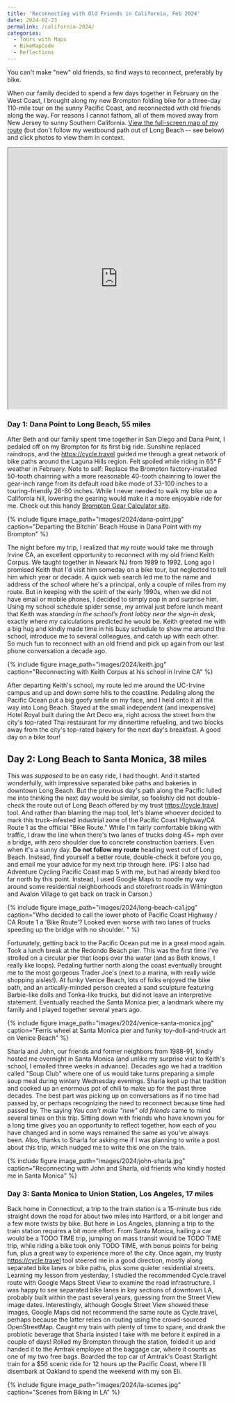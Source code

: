 ```yaml
---
title: 'Reconnecting with Old Friends in California, Feb 2024'
date: 2024-02-23
permalink: /california-2024/
categories:
  - Tours with Maps
  - BikeMapCode
  - Reflections
---
```

You can't make "new" old friends, so find ways to reconnect, preferably by bike.

When our family decided to spend a few days together in February on the West Coast, I brought along my new Brompton folding bike for a three-day 110-mile tour on the sunny Pacific Coast, and reconnected with old friends along the way. For reasons I cannot fathom, all of them moved away from New Jersey to sunny Southern California. [View the full-screen map of my route](https://jackdougherty.github.io/bikemapcode/index.html) (but don't follow my westbound path out of Long Beach -- see below) and click photos to view them in context. 

<iframe src="https://jackdougherty.github.io/bikemapcode/index.html" width="100%" height="600px"></iframe>

### Day 1: Dana Point to Long Beach, 55 miles
After Beth and our family spent time together in San Diego and Dana Point, I pedaled off on my Brompton for its first big ride. Sunshine replaced raindrops, and the <https://cycle.travel> guided me through a great network of bike paths around the Laguna Hills region. Felt spoiled while riding in 65° F weather in February. Note to self: Replace the Brompton factory-installed 50-tooth chainring with a more reasonable 40-tooth chainring to lower the gear-inch range from its default road bike mode of 33-100 inches to a touring-friendly 26-80 inches. While I never needed to walk my bike up a California hill, lowering the gearing would make it a more enjoyable ride for me. Check out this handy [Brompton Gear Calculator site](http://xldev.co.uk/bgc.html).

{% include figure image_path="images/2024/dana-point.jpg" caption="Departing the Bitchin' Beach House in Dana Point with my Brompton" %}

The night before my trip, I realized that my route would take me through Irvine CA, an excellent opportunity to reconnect with my old friend Keith Corpus. We taught together in Newark NJ from 1989 to 1992. Long ago I promised Keith that I'd visit him someday on a bike tour, but neglected to tell him which year or decade. A quick web search led me to the name and address of the school where he's a principal, only a couple of miles from my route. But in keeping with the spirit of the early 1990s, when we did not have email or mobile phones, I decided to simply pop in and surprise him. Using my school schedule spider sense, my arrival just before lunch meant that Keith was *standing in the school's front lobby near the sign-in desk*, exactly where my calculations predicted he would be. Keith greeted me with a big hug and kindly made time in his busy schedule to show me around the school, introduce me to several colleagues, and catch up with each other. So much fun to reconnect with an old friend and pick up again from our last phone conversation a decade ago.

{% include figure image_path="images/2024/keith.jpg" caption="Reconnecting with Keith Corpus at his school in Irvine CA" %}

After departing Keith's school, my route led me around the UC-Irvine campus and up and down some hills to the coastline. Pedaling along the Pacific Ocean put a big goofy smile on my face, and I held onto it all the way into Long Beach. Stayed at the small independent (and inexpensive) Hotel Royal built during the Art Deco era, right across the street from the city's top-rated Thai restaurant for my dinnertime refueling, and two blocks away from the city's top-rated bakery for the next day's breakfast. A good day on a bike tour!

## Day 2: Long Beach to Santa Monica, 38 miles
This was *supposed* to be an easy ride, I had thought. And it started wonderfully, with impressive separated bike paths and bakeries in downtown Long Beach. But the previous day's path along the Pacific lulled me into thinking the next day would be similar, so foolishly did not double-check the route out of Long Beach offered by my trust <https://cycle.travel> tool. And rather than blaming the map tool, let's blame whoever decided to mark this truck-infested industrial zone of the Pacific Coast Highway/CA Route 1 as the official "Bike Route." While I'm fairly comfortable biking with traffic, I draw the line when there's two lanes of trucks doing 45+ mph over a bridge, with zero shoulder due to concrete construction barriers. Even when it's a sunny day. **Do not follow my route** heading west out of Long Beach. Instead, find yourself a better route, double-check it before you go, and email me your advice for my next trip through here. (PS: I also had Adventure Cycling Pacific Coast map 5 with me, but had already biked too far north by this point. Instead, I used Google Maps to noodle my way around some residential neighborhoods and storefront roads in Wilmington and Avalon Village to get back on track in Carson.)

{% include figure image_path="images/2024/long-beach-ca1.jpg" caption="Who decided to call the lower photo of Pacific Coast Highway / CA Route 1 a 'Bike Route'? Looked even worse with two lanes of trucks speeding up the bridge with no shoulder. " %}

Fortunately, getting back to the Pacific Ocean put me in a great mood again. Took a lunch break at the Redondo Beach pier. This was the first time I've strolled on a circular pier that loops over the water (and as Beth knows, I really like loops). Pedaling further north along the coast eventually brought me to the most gorgeous Trader Joe's (next to a marina, with really wide shopping aisles!). At funky Venice Beach, lots of folks enjoyed the bike path, and an artically-minded person created a sand sculpture featuring Barbie-like dolls and Tonka-like trucks, but did not leave an interpretive statement. Eventually reached the Santa Monica pier, a landmark where my family and I played together several years ago.

{% include figure image_path="images/2024/venice-santa-monica.jpg" caption="Ferris wheel at Santa Monica pier and funky toy-doll-and-truck art on Venice Beach" %}

Sharla and John, our friends and former neighbors from 1988-91, kindly hosted me overnight in Santa Monica (and unlike my surprise visit to Keith's school, I emailed three weeks in advance). Decades ago we had a tradition called "Soup Club" where one of us would take turns preparing a simple soup meal during wintery Wednesday evenings. Sharla kept up that tradition and cooked up an enormous pot of chili to make up for the past three decades. The best part was picking up on conversations as if no time had passed by, or perhaps recognizing the need to reconnect because time had passed by. The saying *You can't make "new" old friends* came to mind several times on this trip. Sitting down with friends who have known you for a long time gives you an opportunity to reflect together, how each of you have changed and in some ways remained the same as you've always been. Also, thanks to Sharla for asking me if I was planning to write a post about this trip, which nudged me to write this one on the train.

{% include figure image_path="images/2024/john-sharla.jpg" caption="Reconnecting with John and Sharla, old friends who kindly hosted me in Santa Monica" %}

### Day 3: Santa Monica to Union Station, Los Angeles, 17 miles
Back home in Connecticut, a trip to the train station is a 15-minute bus ride straight down the road for about two miles into Hartford, or a bit longer and a few more twists by bike. But here in Los Angeles, planning a trip to the train station requires a bit more effort. From Santa Monica, hailing a car would be a TODO TIME trip, jumping on mass transit would be TODO TIME trip, while riding a bike took only TODO TIME, with bonus points for being fun, plus a great way to experience more of the city. Once again, my trusty <https://cycle.travel> tool steered me in a good direction, mostly along separated bike lanes or bike paths, plus some quieter residential streets. Learning my lesson from yesterday, I studied the recommended Cycle.travel route with Google Maps Street View to examine the road infrastructure. I was happy to see separated bike lanes in key sections of downtown LA, probably built within the past several years, guessing from the Street View image dates. Interestingly, although Google Street View showed these images, Google Maps did not recommend the same route as Cycle.travel, perhaps because the latter relies on routing using the crowd-sourced OpenStreetMap. Caught my train with plenty of time to spare, and drank the probiotic beverage that Sharla insisted I take with me before it expired in a couple of days! Rolled my Brompton through the station, folded it up and handed it to the Amtrak employee at the baggage car, where it counts as one of my two free bags. Boarded the top car of Amtrak's Coast Starlight train for a $56 scenic ride for 12 hours up the Pacific Coast, where I'll disembark at Oakland to spend the weekend with my son Eli.

{% include figure image_path="images/2024/la-scenes.jpg" caption="Scenes from Biking in LA" %}
